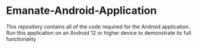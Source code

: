 # Emanate-Android-Application
This repository contains all of the code required for the Android application. Run this application on an Android 12 or higher device to demonstrate its full functionality
